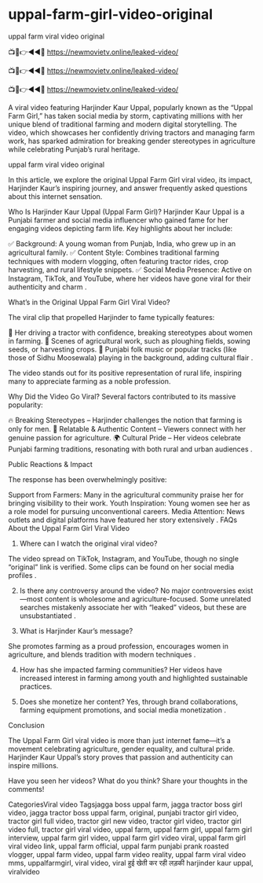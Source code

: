 # uppal-farm-girl-video-original

uppal farm viral video original

📺📱👉◄◄🔴 https://newmovietv.online/leaked-video/

📺📱👉◄◄🔴 https://newmovietv.online/leaked-video/

📺📱👉◄◄🔴 https://newmovietv.online/leaked-video/


A viral video featuring Harjinder Kaur Uppal, popularly known as the “Uppal Farm Girl,” has taken social media by storm, captivating millions with her unique blend of traditional farming and modern digital storytelling. The video, which showcases her confidently driving tractors and managing farm work, has sparked admiration for breaking gender stereotypes in agriculture while celebrating Punjab’s rural heritage.



uppal farm viral video original

In this article, we explore the original Uppal Farm Girl viral video, its impact, Harjinder Kaur’s inspiring journey, and answer frequently asked questions about this internet sensation.


Who Is Harjinder Kaur Uppal (Uppal Farm Girl)?
Harjinder Kaur Uppal is a Punjabi farmer and social media influencer who gained fame for her engaging videos depicting farm life. Key highlights about her include:

✅ Background: A young woman from Punjab, India, who grew up in an agricultural family.
✅ Content Style: Combines traditional farming techniques with modern vlogging, often featuring tractor rides, crop harvesting, and rural lifestyle snippets.
✅ Social Media Presence: Active on Instagram, TikTok, and YouTube, where her videos have gone viral for their authenticity and charm .


What’s in the Original Uppal Farm Girl Viral Video?

The viral clip that propelled Harjinder to fame typically features:

🚜 Her driving a tractor with confidence, breaking stereotypes about women in farming.
🌾 Scenes of agricultural work, such as ploughing fields, sowing seeds, or harvesting crops.
🎵 Punjabi folk music or popular tracks (like those of Sidhu Moosewala) playing in the background, adding cultural flair .

The video stands out for its positive representation of rural life, inspiring many to appreciate farming as a noble profession.


Why Did the Video Go Viral?
Several factors contributed to its massive popularity:

🔥 Breaking Stereotypes – Harjinder challenges the notion that farming is only for men.
📱 Relatable & Authentic Content – Viewers connect with her genuine passion for agriculture.
🌍 Cultural Pride – Her videos celebrate Punjabi farming traditions, resonating with both rural and urban audiences .

Public Reactions & Impact

The response has been overwhelmingly positive:

Support from Farmers: Many in the agricultural community praise her for bringing visibility to their work.
Youth Inspiration: Young women see her as a role model for pursuing unconventional careers.
Media Attention: News outlets and digital platforms have featured her story extensively .
FAQs About the Uppal Farm Girl Viral Video
1. Where can I watch the original viral video?

The video spread on TikTok, Instagram, and YouTube, though no single “original” link is verified. Some clips can be found on her social media profiles .

2. Is there any controversy around the video?
No major controversies exist—most content is wholesome and agriculture-focused. Some unrelated searches mistakenly associate her with “leaked” videos, but these are unsubstantiated .

3. What is Harjinder Kaur’s message?

She promotes farming as a proud profession, encourages women in agriculture, and blends tradition with modern techniques .

4. How has she impacted farming communities?
Her videos have increased interest in farming among youth and highlighted sustainable practices.

5. Does she monetize her content?
Yes, through brand collaborations, farming equipment promotions, and social media monetization .

Conclusion

The Uppal Farm Girl viral video is more than just internet fame—it’s a movement celebrating agriculture, gender equality, and cultural pride. Harjinder Kaur Uppal’s story proves that passion and authenticity can inspire millions.

Have you seen her videos? What do you think? Share your thoughts in the comments!

CategoriesViral video
Tagsjagga boss uppal farm, jagga tractor boss girl video, jagga tractor boss uppal farm, original, punjabi tractor girl video, tractor girl full video, tractor girl new video, tractor girl video, tractor girl video full, tractor girl viral video, uppal farm, uppal farm girl, uppal farm girl interview, uppal farm girl video, uppal farm girl video viral, uppal farm girl viral video link, uppal farm official, uppal farm punjabi prank roasted vlogger, uppal farm video, uppal farm video reality, uppal farm viral video mms, uppalfarmgirl, viral video, viral हुई खेती कर रही लड़की harjinder kaur uppal, viralvideo
